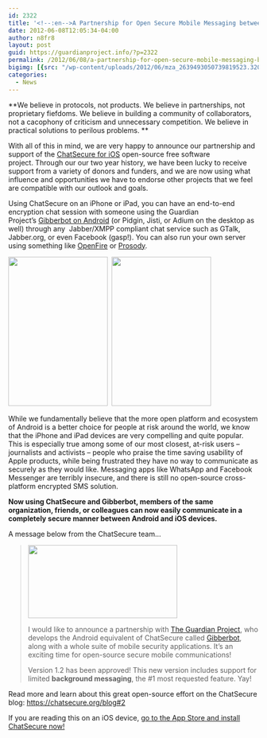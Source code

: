 ```yaml
---
id: 2322
title: '<!--:en-->A Partnership for Open Secure Mobile Messaging between iOS and Android<!--:-->'
date: 2012-06-08T12:05:34-04:00
author: n8fr8
layout: post
guid: https://guardianproject.info/?p=2322
permalink: /2012/06/08/a-partnership-for-open-secure-mobile-messaging-between-ios-and-android/
bigimg: [{src: "/wp-content/uploads/2012/06/mza_2639493050739819523.320x480-75-320x180.jpg",}]
categories:
  - News
---
```

<!--:en-->

**We believe in protocols, not products. We believe in partnerships, not proprietary fiefdoms. We believe in building a community of collaborators, not a cacophony of criticism and unnecessary competition. We believe in practical solutions to perilous problems. **

With all of this in mind, we are very happy to announce our partnership and support of the [ChatSecure for iOS](https://chatsecure.org) open-source free software project. Through our our two year history, we have been lucky to receive support from a variety of donors and funders, and we are now using what influence and opportunities we have to endorse other projects that we feel are compatible with our outlook and goals.

Using ChatSecure on an iPhone or iPad, you can have an end-to-end encryption chat session with someone using the Guardian Project’s [Gibberbot on Android](https://guardianproject.info/apps/gibber/) (or Pidgin, Jisti, or Adium on the desktop as well) through any  Jabber/XMPP compliant chat service such as GTalk, Jabber.org, or even Facebook (gasp!). You can also run your own server using something like [OpenFire](http://www.igniterealtime.org/projects/openfire/) or [Prosody](http://prosody.im/).

[<img title="mza_7177507910624414963.320x480-75" src="https://guardianproject.info/wp-content/uploads/2012/06/mza_7177507910624414963.320x480-75-200x300.jpg" alt="" width="200" height="300" />](https://guardianproject.info/wp-content/uploads/2012/06/mza_7177507910624414963.320x480-75.jpg)  [<img title="mza_2639493050739819523.320x480-75" src="https://guardianproject.info/wp-content/uploads/2012/06/mza_2639493050739819523.320x480-75-200x300.jpg" alt="" width="200" height="300" />](https://guardianproject.info/wp-content/uploads/2012/06/mza_2639493050739819523.320x480-75.jpg)

While we fundamentally believe that the more open platform and ecosystem of Android is a better choice for people at risk around the world, we know that the iPhone and iPad devices are very compelling and quite popular. This is especially true among some of our most closest, at-risk users – journalists and activists – people who praise the time saving usability of Apple products, while being frustrated they have no way to communicate as securely as they would like. Messaging apps like WhatsApp and Facebook Messenger are terribly insecure, and there is still no open-source cross-platform encrypted SMS solution.

**Now using ChatSecure and Gibberbot, members of the same organization, friends, or colleagues can now easily communicate in a completely secure manner between Android and iOS devices.**

A message below from the ChatSecure team…

> [<img class="alignnone size-medium wp-image-2323" title="chatsecure-banner" src="https://guardianproject.info/wp-content/uploads/2012/06/chatsecure-banner-300x147.png" alt="" width="300" height="147" srcset="https://guardianproject.info/wp-content/uploads/2012/06/chatsecure-banner-300x147.png 300w, https://guardianproject.info/wp-content/uploads/2012/06/chatsecure-banner.png 700w" sizes="(max-width: 300px) 100vw, 300px" />](https://guardianproject.info/wp-content/uploads/2012/06/chatsecure-banner.png)
> 
> I would like to announce a partnership with [The Guardian Project](https://guardianproject.info/), who develops the Android equivalent of ChatSecure called [Gibberbot](https://guardianproject.info/apps/gibber/), along with a whole suite of mobile security applications. It’s an exciting time for open-source secure mobile communications!
> 
> Version 1.2 has been approved! This new version includes support for limited **background messaging**, the #1 most requested feature. Yay!

Read more and learn about this great open-source effort on the ChatSecure blog: <https://chatsecure.org/blog#2>

If you are reading this on an iOS device, [go to the App Store and install ChatSecure now!](https://itunes.apple.com/us/app/chatsecure/id464200063?mt=8)<!--:-->

<!--:pt-->

<!--:-->

<!--:es-->

<!--:-->